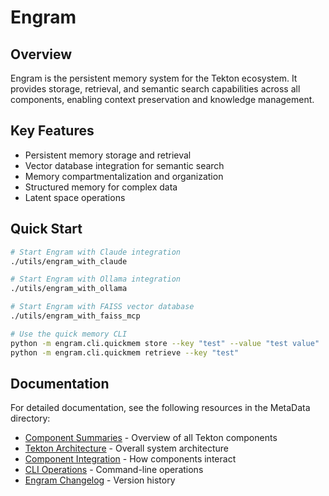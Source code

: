 # Engram

## Overview

Engram is the persistent memory system for the Tekton ecosystem. It provides storage, retrieval, and semantic search capabilities across all components, enabling context preservation and knowledge management.

## Key Features

- Persistent memory storage and retrieval
- Vector database integration for semantic search
- Memory compartmentalization and organization
- Structured memory for complex data
- Latent space operations

## Quick Start

```bash
# Start Engram with Claude integration
./utils/engram_with_claude

# Start Engram with Ollama integration
./utils/engram_with_ollama

# Start Engram with FAISS vector database
./utils/engram_with_faiss_mcp

# Use the quick memory CLI
python -m engram.cli.quickmem store --key "test" --value "test value"
python -m engram.cli.quickmem retrieve --key "test"
```

## Documentation

For detailed documentation, see the following resources in the MetaData directory:

- [Component Summaries](../MetaData/ComponentSummaries.md) - Overview of all Tekton components
- [Tekton Architecture](../MetaData/TektonArchitecture.md) - Overall system architecture
- [Component Integration](../MetaData/ComponentIntegration.md) - How components interact
- [CLI Operations](../MetaData/CLI_Operations.md) - Command-line operations
- [Engram Changelog](../MetaData/Engram_CHANGELOG.md) - Version history
